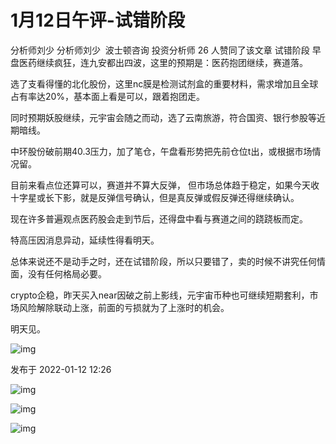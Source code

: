 # 1月12日午评-试错阶段
分析师刘少
分析师刘少
​​
波士顿咨询 投资分析师
26 人赞同了该文章
试错阶段
早盘医药继续疯狂，连九安都出四波，这里的预期是：医药抱团继续，赛道落。



选了支看得懂的北化股份，这里nc膜是检测试剂盒的重要材料，需求增加且全球占有率达20%，基本面上看是可以，跟着抱团走。



同时预期妖股继续，元宇宙会随之而动，选了云南旅游，符合国资、银行参股等近期暗线。



中环股份破前期40.3压力，加了笔仓，午盘看形势把先前仓位t出，或根据市场情况留。



目前来看点位还算可以，赛道并不算大反弹， 但市场总体趋于稳定，如果今天收十字星或长下影，就是反弹信号确认，但是真反弹或假反弹还得继续确认。



现在许多普遍观点医药股会走到节后，还得盘中看与赛道之间的跷跷板而定。



特高压因消息异动，延续性得看明天。



总体来说还不是动手之时，还在试错阶段，所以只要错了，卖的时候不讲究任何情面，没有任何格局必要。



crypto企稳，昨天买入near因破之前上影线，元宇宙币种也可继续短期套利，市场风险解除联动上涨，前面的亏损就为了上涨时的机会。



明天见。



![img](https://pic3.zhimg.com/80/v2-50b5e3e683e425616b1890c9694235eb_1440w.jpg?source=d16d100b)






发布于 2022-01-12 12:26

![img]()

![img]()

![img]()